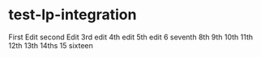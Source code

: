 # test-lp-integration
First Edit
second Edit
3rd edit
4th edit
5th edit
6
seventh
8th
9th
10th
11th
12th
13th
14ths
15
sixteen